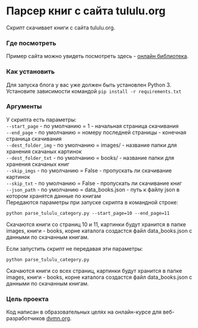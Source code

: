 # Парсер книг с сайта tululu.org

Скрипт скачивает книги с сайта tululu.org.

### Где посмотреть

Пример сайта можно увидеть посмотреть здесь - [онлайн библиотека](https://lexashvetsoff.github.io/Online-library_Parsing/pages/index1.html).

### Как установить

Для запуска блога у вас уже должен быть установлен Python 3.
Установите зависимости командой `pip install -r requirements.txt`

### Аргументы

У скрипта есть параметры:  
     `--start_page` - по умолчанию = 1 - начальная страница скачивания  
     `--end_page` - по умолчанию = номеру последней страницы - конечная страница скачивания  
     `--dest_folder_img` - по умолчанию = images/ - название папки для хранения скачаных картинок  
     `--dest_folder_txt` - по умолчанию = books/ - название папки для хранения скачаных книг  
     `--skip_imgs` - по умолчанию = False - пропускать ли скачивание картинок  
     `--skip_txt` - по умолчанию = False - пропускать ли скачивание книг  
     `--json_path` - по умолчанию = data_books.json - путь к файлу json в котором хранятся данные по книгам  
Передаются параметры при запуске скрипта в командной строке:
```
python parse_tululu_category.py --start_page=10 --end_page=11
```
Скачаются книги со страниц 10 и 11, картинки будут хранится в папке images, книги - books, корне каталога создастся файл data_books.json с данными по скачанным книгам.

Если запустить скрипт не передавая эти параметры:
```
python parse_tululu_category.py
```
Скачаются книги со всех страниц, картинки будут хранится в папке images, книги - books, корне каталога создастся файл data_books.json с данными по скачанным книгам.

### Цель проекта

Код написан в образовательных целях на онлайн-курсе для веб-разработчиков [dvmn.org](https://dvmn.org/).
